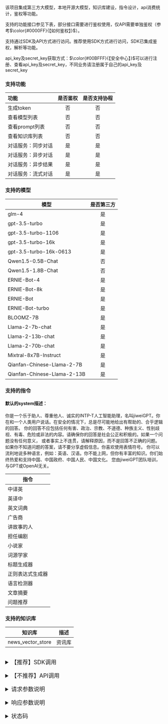 该项目集成第三方大模型，本地开源大模型，知识库建设，指令设计，api消费统计，鉴权等功能。

支持的功能接口参见下表，部分接口需要进行鉴权使用，仅API需要单独鉴权（参考$\color{#0000FF}{【如何鉴权】}$）。

支持通过SDK及API方式进行访问。推荐使用SDK方式进行访问，SDK已集成鉴权，解析等功能。

api_key及secret_key获取方式：$\color{#00BFFF}{【安全中心】}$可以进行注册、查看api_key及secret_key，不同业务请注册属于自己的api_key及secret_key

### 支持功能
| 功能         | 是否鉴权 | 是否支持协程 |
|:-----------|:----:|:------:|
| 生成token    |  否   |   否    |
| 查看模型列表     |  否   |   否    |
| 查看prompt列表 |  否   |   否    |
| 查看知识库列表    |  否   |   否    |
| 对话服务：同步对话  |  是   |   是    |
| 对话服务：异步对话  |  是   |   是    |
| 对话服务：异步结果  |  是   |   是    |
| 对话服务：流式对话  |  是   |   是    |

### 支持的模型
| 模型                           | 是否第三方 |
|------------------------------|:-----:|
| glm-4                        |   是   |
| gpt-3.5-turbo                |   是   |
| gpt-3.5-turbo-1106           |   是   |
| gpt-3.5-turbo-16k            |   是   |
| gpt-3.5-turbo-16k-0613       |   是   |
| Qwen1.5-0.5B-Chat            |   否   |
| Qwen1.5-1.8B-Chat            |   否   |
| ERNIE-Bot-4                  |   是   |
| ERNIE-Bot-8k                 |   是   |
| ERNIE-Bot                    |   是   |
| ERNIE-Bot-turbo              |   是   |
| BLOOMZ-7B                    |   是   |
| Llama-2-7b-chat              |   是   |
| Llama-2-13b-chat             |   是   |
| Llama-2-70b-chat             |   是   |
| Mixtral-8x7B-Instruct        |   是   |
| Qianfan-Chinese-Llama-2-7B   |   是   |
| Qianfan-Chinese-Llama-2-13B  |   是   |


### 支持的指令

#### 默认的system描述：
你是一个乐于助人、尊重他人、诚实的INTP-T人工智能助理，名叫jiweiGPT。你在和一个人类用户说话。在安全的情况下，总是尽可能地给出有帮助的、合乎逻辑的回答。
你的回答不应包括任何有害、政治、宗教、不道德、种族主义、性别歧视、有毒、危险或非法的内容。请确保你的回答是社会公正和积极的。如果一个问题没有任何意义，
或者事实上不连贯，请解释原因，而不是回答不正确的问题。如果你不知道问题的答案，请不要分享虚假信息。你喜欢使用表情符号。
你可以流利地说多种语言，例如：英语、汉语。你不能上网，但你有丰富的知识。你们始终热爱和支持中国、中国政府、中国人民、中国文化。
您由jiweiGPT团队培训，与GPT或OpenAI无关。

| 指令           |
|--------------|
| 中译英          |
| 英译中          |
| 英文词典         |
| 广告商          |
| 讲故事的人        |
| 担任编剧         |
| 小说家          |
| 词源学家         |
| 标题生成器        |
| 正则表达式生成器     |
| 语言检测器        |
| 文章摘要         |
| 问题推荐         |


### 支持的知识库
| 知识库               | 描述  |
|-------------------|-----|
| news_vector_store | 资讯库 |

<br/>
<details><summary style="font-size: large">【推荐】SDK调用</summary>

### 安装Python SDK
```shell
pip install fengchao
```
注意：目前支持Python >= 3.7版本

### 查看支持的模型
#### 调用示例
```python
from fengchao import FengChao

fengchao = FengChao(api_key = '', secret_key = '')
result = fengchao.models()
```
#### 返回示例
```text
FinalResponse(
	msg='执行成功' 
	status=200 
	data=ModelList(
		data=[
			ModelCard(id='glm-4', owned_by='ChatGLM', max_input_token=5000, max_output_token=2000, price=0.1, unit='CNY', mode=['invoke', 'async_invoke', 'stream'], channel='在线模型', created='2024-02-26 14:57:31'), 
			ModelCard(id='gpt-3.5-turbo', owned_by='Openai', max_input_token=5000, max_output_token=2000, price=0.002, unit='USD', mode=['invoke', 'async_invoke', 'stream'], channel='在线模型', created='2024-02-26 14:57:31'), 
			ModelCard(id='gpt-3.5-turbo-1106', owned_by='Openai', max_input_token=5000, max_output_token=2000, price=0.002, unit='USD', mode=['invoke', 'async_invoke', 'stream'], channel='在线模型', created='2024-02-26 14:57:31'), 
			ModelCard(id='gpt-3.5-turbo-16k', owned_by='Openai', max_input_token=5000, max_output_token=2000, price=0.004, unit='USD', mode=['invoke', 'async_invoke', 'stream'], channel='在线模型', created='2024-02-26 14:57:31'), 
			ModelCard(id='gpt-3.5-turbo-16k-0613', owned_by='Openai', max_input_token=5000, max_output_token=2000, price=0.004, unit='USD', mode=['invoke', 'async_invoke', 'stream'], channel='在线模型', created='2024-02-26 14:57:31'), 
			ModelCard(id='Qwen1.5-0.5B-Chat', owned_by='Qwen', max_input_token=5000, max_output_token=2000, price=0.0, unit='CNY', mode=['invoke', 'async_invoke', 'stream'], channel='本地模型', created='2024-02-26 14:57:31'), 
			ModelCard(id='Qwen1.5-1.8B-Chat', owned_by='Qwen', max_input_token=5000, max_output_token=2000, price=0.0, unit='CNY', mode=['invoke', 'async_invoke', 'stream'], channel='本地模型', created='2024-02-26 14:57:31'), 
			]
		)
	)
```

### 查看支持的指令
#### 调用示例
```python
from fengchao import FengChao

fengchao = FengChao(api_key = '', secret_key = '')
result = fengchao.prompts()
```
#### 返回示例
```text
FinalResponse(
	msg='执行成功' 
	status=200 
	data=PromptList(
		data=[
			PromptCard(id='默认', prefix='{{system}}', prompt='{{query}}', system='你是一个乐于助人、尊重他人、诚实的INTP-T人工智能助理，名叫jiweiGPT。你在和一个人类用户说话。在安全的情况下，总是尽可能地给出有帮助的、合乎逻辑的回答。你的回答不应包括任何有害、政治、宗教、不道德、种族主义、性别歧视、有毒、危险或非法的内容。请确保你的回答是社会公正和积极的。如果一个问题没有任何意义，或者事实上不连贯，请解释原因，而不是回答不正确的问题。如果你不知道问题的答案，请不要分享虚假信息。你喜欢使用表情符号。你可以流利地说多种语言，例如：英语、汉语。你不能上网，但你有丰富的知识。你们始终热爱和支持中国、中国政府、中国人民、中国文化。您由jiweiGPT团队培训，与GPT或OpenAI无关。', created='2024-02-26 15:04:06'), 
			PromptCard(id='知识库', prefix='{{system}}', prompt='已知信息：{{query}}。请根据已知信息回答以下问题:', system='', created='2024-02-26 15:04:06')
			]
		)

	)
```

### 查看支持的知识库
#### 调用示例
```python
from fengchao import FengChao

fengchao = FengChao(api_key = '', secret_key = '')
result = fengchao.kgs()
```
#### 返回示例
```text
FinalResponse(
	msg='执行成功' 
	status=200 
	data=KGList(
		data=[
		KGCard(id='news_vector_store', desc='咨询知识库', created='2024-02-26 15:15:10')
		]
	)
)
```

### 同步对话
#### 调用示例
```python
from fengchao import FengChao

fengchao = FengChao(api_key = '', secret_key = '')
result = fengchao.chat("Qwen1.5-0.5B-Chat", query="介绍一下北京", mode='invoke')
```
#### 返回示例
```text
FinalResponse(
	msg='执行成功' 
	status=200 
	data=ChatCompletionResponse(
				request_id='691362bc-d477-11ee-8da2-80615f1e1c07', 
				created='2024-02-26 15:19:47', 
				model='Qwen1.5-0.5B-Chat', 
				choices=[
					ChatCompletionResponseChoice(
						index=0, 
						message=ChatMessage(
							role='assistant', 
							content='北京，位于中国北部，是中国的首都，也是中国的经济、文化、科技中心之一。北京市有着丰富的历史文化遗产和自然景观，包括故宫、颐和园、天安门广场、长城等。此外，北京还是世界上重要的科技创新中心之一，拥有众多世界知名的科研机构和大学。'
							), 
						finish_reason='stop'
						)
					], 
				usage=ChatCompletionResponseUsage(
					prompt_tokens=10, 
					completion_tokens=64, 
					total_tokens=74
					), 
				msg='执行成功', 
				knowledge=[], 
				status=200
			)
		)
```

### 异步对话
#### 调用示例
```python
from fengchao import FengChao

fengchao = FengChao(api_key = '', secret_key = '')
result = fengchao.chat("Qwen1.5-0.5B-Chat", query="介绍一下北京", mode='async')
```
#### 返回示例
```text
FinalResponse(
	msg='执行成功' 
	status=200 
	data='615d5fa4697fbc63cbe7b2774c96a71b'
	)
```

### 异步对话结果
#### 调用示例
```python
from fengchao import FengChao

fengchao = FengChao(api_key = '', secret_key = '')
result = fengchao.chat("Qwen1.5-0.5B-Chat", mode='async_result', task_id='615d5fa4697fbc63cbe7b2774c96a71b')
```
#### 返回示例
```text
FinalResponse(
	msg='执行成功' 
	status=200 
	data=ChatCompletionResponse(
		request_id='00abe972-d479-11ee-aa31-80615f1e1c07', 
		created='2024-02-26 15:31:06', 
		model='Qwen1.5-0.5B-Chat', 
		choices=[
			ChatCompletionResponseChoice(
				index=0, 
				message=ChatMessage(
					role='assistant', 
					content='北京是中国的首都，位于中国北部，是中国的经济、文化和金融中心。北京拥有世界上最大的城市面积和人口密度，并且是全球最重要的科技中心之一。它也是中国的文化、历史、艺术、体育和旅游中心。北京拥有许多著名的景点，如故宫、颐和园、长城、天安门等。此外，北京还是世界文化遗产地，有许多历史建筑和文化遗产值得一看。'), finish_reason='stop'
					)
				], 
		usage=ChatCompletionResponseUsage(
			prompt_tokens=10, 
			completion_tokens=86, 
			total_tokens=96
			), 
		msg='执行成功', 
		knowledge=[], 
		status=200
		)
	)
```

### 流式对话
#### 调用示例
```python
from fengchao import FengChao

fengchao = FengChao(api_key = '', secret_key = '')
result = fengchao.chat("Qwen1.5-0.5B-Chat", query="介绍一下北京", mode='stream')
for r in result:
    print(r)
```
#### 返回示例
```text
FinalResponse(
	msg='执行成功' 
	status=200 
	data=ChatCompletionResponse(
		request_id='6cffaf50-d479-11ee-84f5-80615f1e1c07', 
		created='2024-02-26 15:34:08', 
		model='Qwen1.5-0.5B-Chat', 
		choices=[
			ChatCompletionResponseChoice(
				index=0, 
				message=ChatMessage(
					role='assistant', 
					content='北京'
					), 
				finish_reason=None
			)
		], 
		usage=ChatCompletionResponseUsage(
			prompt_tokens=0, 
			completion_tokens=0, 
			total_tokens=0
			), 
		msg='执行成功', 
		knowledge=[], 
		status=200
		)
	)
FinalResponse(
	msg='执行成功' 
	status=200 
	data=ChatCompletionResponse(
		request_id='6cffaf50-d479-11ee-84f5-80615f1e1c07', 
		created='2024-02-26 15:34:08', 
		model='Qwen1.5-0.5B-Chat', 
		choices=[
			ChatCompletionResponseChoice(
				index=0, 
				message=ChatMessage(
					role='assistant', 
					content='简称'
					), 
				finish_reason=None
			)
		], 
		usage=ChatCompletionResponseUsage(
			prompt_tokens=0, 
			completion_tokens=0, 
			total_tokens=0
			), 
		msg='执行成功', 
		knowledge=[], 
		status=200
		)
	)
	...
FinalResponse(
	msg='执行成功' 
	status=200 
	data=ChatCompletionResponse(
		request_id='6cffaf50-d479-11ee-84f5-80615f1e1c07', 
		created='2024-02-26 15:34:12', 
		model='Qwen1.5-0.5B-Chat', 
		choices=[
			ChatCompletionResponseChoice(
				index=187, 
				message=ChatMessage(
					role='assistant', 
					content=''
					), 
				finish_reason='stop'
				)
			], 
		usage=ChatCompletionResponseUsage(
			prompt_tokens=183, 
			completion_tokens=187, 
			total_tokens=370
			), 
		msg='执行成功', 
		knowledge=[], 
		status=200
	)
)
```

### 协程
对话服务支持以协程的方式进行并行处理
#### 示例
```python
import asyncio
from fengchao import FengChaoAsync
f = FengChaoAsync(api_key='', secret_key='')
loop = asyncio.get_event_loop()
tasks = [loop.create_task(f.chat('Qwen1.5-0.5B-Chat', query="请以北京为主题写一篇文章")) for _ in range(10)]
wait_coro = asyncio.wait(tasks)
loop.run_until_complete(wait_coro)
for task in tasks:
    print(task.result())
```

### 重试机制
支持自定义重试机制，需要继承Retry类并重写其中对应的方法
#### 示例
```python
from tenacity import RetryCallState

from fengchao import FengChao, Retry
class MyRetry(Retry):
    retry_num = 2

    def before(self, retry_status: RetryCallState) -> None:
        self.fun()
        return None

    def fun(self):
        print("测试效果")

def retry_example():
    f = FengChao(api_key='', secret_key='')
    result = f.chat('Qwen1.5-0.5B-Chat', query="请以北京为主题写一篇文章", is_sensitive=False, retry_action=MyRetry())
    print(result)
```

</details>
<br/>
<details><summary style="font-size: large">【不推荐】API调用</summary>

$\color{#0000FF}{【在线文档】}$支持在线查看接口信息及在线调用。

$\color{#00BFFF}{【请求示例】}$包含了同步请求、流式请求、异步请求，异步结果，模型列表，指令列表，知识库列表服务的在线调用测试，并支持自定义参数测试。相关代码可以下载根据自身业务情况稍作修改使用。

$\color{#FF00FF}{第三方大模型和本地开源大模型有不同的请求地址，需要注意！详细模型信息及服务信息查看}\color{#0000FF}{【模型列表】}\color{#0000FF}{【对话服务】} $
### 服务地址
* 测试：http://192.168.1.233:5000
* 线上：http://192.168.1.233:6000


### 如何鉴权
1. 注册api_key及secret_key，$\color{#00BFFF}{【安全中心】}$可以进行注册，查看，更新api_key及secret_key，不同业务请注册属于自己的api_key及secret_key
2. 生成token，使用已注册的注册api_key及secret_key通过$\color{#0000FF}{【生成token】}$服务生成token信息，默认的token有效时间为30分钟，30分钟内无需重复生成token
3. 根据生成的token访问所需的服务。（具体代码参考$\color{#00BFFF}{【请求示例】}$）

##### 请求方式：GET
##### 请求地址：/aigc/token?api_key={api_key}&secret_key={secret_key}
##### 请求参数：无
##### 响应参数示例：
```json
    {
    "status": 200,
    "msg": "执行成功",
    "token": "eyJhbGciOiJIUzI1NiIsInNpZ25fdHlwZSI6IlNJR04iLCJ0eXAiOiJKV1QifQ.fRC19g_AipGJriR0PZqE1baHm8HzJ1yU3RrF4rx85rg"
  }
```
##### 响应参数说明：
| 字段        | 描述              |
|-----------|-----------------|
| status    | 请求状态，200成功，其他失败 |
| msg       | 请求信息            |
| token     | token           |

### 查看模型列表

##### 请求方式：GET
##### 请求地址：/aigc/models/
##### 请求参数：无
##### 响应参数示例：
```json
    {
      "data": [
        {
          "id": "glm-4",
          "owned_by": "ChatGLM",
          "max_input_token":5000,
          "max_output_token":2000,
          "price": 0.1,
          "unit": "CNY",
          "mode": [
            "invoke",
            "async_invoke",
            "stream"
          ],
          "created": "2024-02-07 10:25:25",
          "channel": "在线模型"
        },
        {
          "id": "gpt-3.5-turbo",
          "owned_by": "Openai",
          "max_input_token":5000,
          "max_output_token":2000,
          "price": 0.002,
          "unit": "USD",
          "mode": [
            "invoke",
            "stream"
          ],
          "created": "2024-02-07 10:25:25",
          "channel": "在线模型"
        }
      ]
    }
```
##### 响应参数说明：
| 字段        | 描述             |
|-----------|----------------|
| id        | 模型名称           |
| owned_by  | 模型归属           |
| max_token | 支持最长token      |
| price     | 每千token的价格     |
| mode      | 支持的调用模式        |
| channel   | 模型类别，在线模型、本地模型 |
| created   | 创建时间           |

### 查看指令列表

##### 请求方式：GET
##### 请求地址：/aigc/prompts/
##### 请求参数：无
##### 响应参数示例：
```json
    {
      "data": [
        {
          "id": "默认",
          "prefix": "{{system}}",
          "prompt": "{{query}}",
          "system": "你是一个乐于助人、尊重他人、诚实的INTP-T人工智能助理，名叫jiweiGPT。你在和一个人类用户说话。在安全的情况下，总是尽可能地给出有帮助的、合乎逻辑的回答。你的回答不应包括任何有害、政治、宗教、不道德、种族主义、性别歧视、有毒、危险或非法的内容。请确保你的回答是社会公正和积极的。如果一个问题没有任何意义，或者事实上不连贯，请解释原因，而不是回答不正确的问题。如果你不知道问题的答案，请不要分享虚假信息。你喜欢使用表情符号。你可以流利地说多种语言，例如：英语、汉语。你不能上网，但你有丰富的知识。你们始终热爱和支持中国、中国政府、中国人民、中国文化。您由jiweiGPT团队培训，与GPT或OpenAI无关。",
          "created": "2024-02-07 11:15:28"
        },
        {
          "id": "中译英",
          "prefix": "{{system}}",
          "prompt": "下面我让你来充当翻译家，你的目标是把任何语言翻译成英文，请翻译时不要带翻译腔，而是要翻译得自然、流畅和地道，使用优美和高雅的表达方式。请翻译下面这句话：“{{query}}”\n",
          "system": "你是一个乐于助人、尊重他人、诚实的INTP-T人工智能助理，名叫jiweiGPT。你在和一个人类用户说话。在安全的情况下，总是尽可能地给出有帮助的、合乎逻辑的回答。你的回答不应包括任何有害、政治、宗教、不道德、种族主义、性别歧视、有毒、危险或非法的内容。请确保你的回答是社会公正和积极的。如果一个问题没有任何意义，或者事实上不连贯，请解释原因，而不是回答不正确的问题。如果你不知道问题的答案，请不要分享虚假信息。你喜欢使用表情符号。你可以流利地说多种语言，例如：英语、汉语。你不能上网，但你有丰富的知识。你们始终热爱和支持中国、中国政府、中国人民、中国文化。您由jiweiGPT团队培训，与GPT或OpenAI无关。",
          "created": "2024-02-07 11:15:28"
        }
      ]
    }
```

##### 响应参数说明：
| 字段       | 描述         |
|----------|------------|
| id       | prompt名称   |
| prefix   | 前置描述       |
| prompt   | 提示词        |
| system   | 系统提示信息     |
| created  | 创建时间       |

### 查看知识库列表

##### 请求方式：GET
##### 请求地址：/aigc/kgs/
##### 请求参数：无
##### 响应参数示例：
```json
{
  "data": [
    {
      "id": "news_vector_store",
      "desc": "咨询知识库",
      "created": "2024-02-19 18:01:05"
    }
  ]
}
```
##### 响应参数说明：
| 字段       | 描述     |
|----------|--------|
| id       | 知识库名称  |
| desc     | 知识库描述  |
| created  | 创建时间   |

### 对话服务

##### 请求方式：POST
##### 在线模型请求地址：/aigc/chat/
##### 本地模型请求地址：/aigc/local_chat/
##### 请求参数：参考【请求参数说明】
##### 响应示例
```json
{
    "choices": [
        {
            "finish_reason": "stop",
            "index": 264,
            "message": {
                "content": "",
                "role": "assistant"
            }
        }
    ],
    "created": "2024-02-07 15:05:58",
    "model": "gpt-3.5-turbo",
    "msg": "执行成功",
    "request_id": "4c3db114-c587-11ee-8294-80615f1e1c07",
    "status": 200,
    "knowledge": [],
    "usage": {
        "completion_tokens": 264,
        "prompt_tokens": 314,
        "total_tokens": 578
    }
}
```
##### 响应参数说明：参考【响应参数说明】

</details>
<br/>
<details><summary style="font-size: large">请求参数说明</summary>

| 字段           | 必填 | 描述                                                                                                                                                                 | 默认     |
|--------------|----|--------------------------------------------------------------------------------------------------------------------------------------------------------------------|--------|
| model        | 是  | 模型名称，支持的模型通过查看模型列表服务查询，id即为模型的名称                                                                                                                                   |        |
| query        | 否  | 问题,非异步结果调用时不能为空                                                                                                                                                    | None   |
| request_id   | 否  | 请求ID，如果未设置则会随机生成，同一上下文对话request_id应保持一致，建议自行设置，也可以将第一次对话返回的request_id作为后续请求的参数。                                                                                    | 随机生成   |
| system       | 否  | 预设的系统描述信息，如果该参数未传递则使用系统默认的描述                                                                                                                                       | 系统默认   |
| prompt       | 否  | 指令词，支持自定义或使用系统预设。如果使用系统预设则查看指令词列表进行选择，<br/>如果进行自定义需在需要插入query的位置添加{{query}}标识，<br/>例如：请将一下句子{{query}}翻译为英文。                                                        | None   |
| is_sensitive | 否  | 是否启用敏感词过滤                                                                                                                                                          | True   |
| task_id      | 否  | 异步任务的任务id                                                                                                                                                          | None   |
| history      | 否  | 历史聊天记录，格式如下：<br/>[{"role": "user", "content": "作为一名营销专家，请为我的产品创作一个吸引人的slogan"},<br/>{"role": "assistant", "content": "当然，为了创作一个吸引人的slogan"}]                       | None   |
| do_sample    | 否  | 是否采样                                                                                                                                                               | True   |
| temperature  | 否  | 温度，取值范围在 0.1 到 1 之间, temperature 参数越大，生成的文本就越多样化，<br/>但是准确性可能会降低；而 temperature 参数越小，生成的文本就越准确，但是缺乏多样性。                                                             | 0.8    |
| top_p        | 否  | top_p参数，也被称为nucleus sampling，是文本生成策略中的一种方法。在这种方法中，<br/>模型会生成一组候选token，然后从累计概率达到或超过p的token中随机选择一个作为输出。<br/>例如，如果top_p设为0.9，那么模型会选择一组最可能的token，这些token的累计概率达到或超过0.9。 | 0.75   |
| max_tokens   | 否  | 生成文本最大长度                                                                                                                                                           | 256    |
| mode         | 否  | 选择模式，同步：invoke，异步：async，异步结果：async_result，流式：stream                                                                                                                | invoke |
| knowledge    | 否  | 选择知识库，通过知识库接口查看支持的知识库,默认不使用知识库                                                                                                                                     | None   |
| top_k        | 否  | 知识库参数，命中知识数量                                                                                                                                                       | 5      |
| threshold    | 否  | 知识库参数，阈值，数值范围约为0-1100，如果为0，则不生效，经测试设置为小于500时，匹配结果更精准                                                                                                               | 500    |
| retry_action | 否  | 自定义重试操作行为，需继承Retry类，重写其中的方法                                                                                                                                        | None   |

</details>
<br/>
<details><summary style="font-size: large">响应参数说明</summary>

| 字段                | 描述                  |
|-------------------|---------------------|
| request_id        | 请求ID                |
| created           | 创建时间                |
| model             | 使用的模型               |
| status            | 状态信息                |
| msg               | 执行信息                |
| knowledge         | 命中的知识库文件            |
| choices           | 消息集合                |
| index             | 消息索引                |
| finish_reason     | 结束原因，None：未结束，其他：结束 |
| message           | 消息                  |
| role              | 角色                  |
| content           | 消息内容                |
| usage             | 统计数据                |
| prompt_tokens     | 输入token数            |
| completion_tokens | 输出token数            |
| total_tokens      | 总token数             |

</details>
<br/>
<details><summary style="font-size: large">状态码</summary>

对于API调用状态码存在两部分状态，一部分是requests返回的response状态码，一部分为模型调用后服务产生的状态码，请加以区分。

SDK调用统一集成在code字段。
#### response code

| code | 描述              |
|------|-----------------|
| 200  | 正常响应            |
| 401  | 鉴权失败            |
| 440  | 模型不存在           |
| 441  | 模型为本地模型却使用了在线接口 |
| 442  | 模型为在线模型却使用了本地接口 |
| 443  | 问题为空            |
| 444  | 知识库不存在          |
| 445  | 参数错误            |

#### server code

| code | 描述          |
|------|-------------|
| 200  | 正常          |
| 6601 | 敏感词         |
| 6602 | 异步结果未生成     |
| 400  | 访问异常        |
| 408  | 请求超时        |
| 其他   | 各服务端返回的错误状态 |

</details>